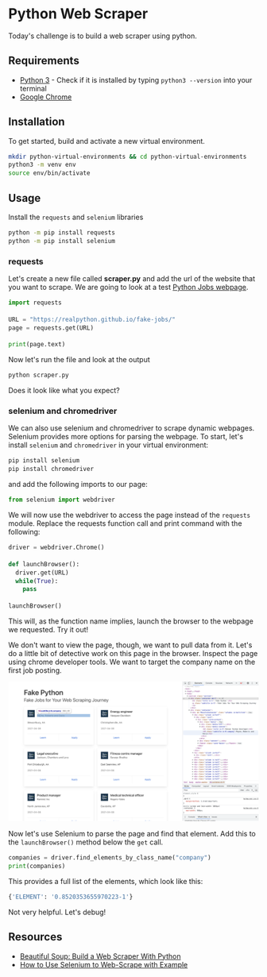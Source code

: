 # Python Web Scraper

Today's challenge is to build a web scraper using python.

## Requirements
* [Python 3](https://www.python.org/ftp/python/3.10.1/python-3.10.1-macos11.pkg) - Check if it is installed by typing `python3 --version` into your terminal
* [Google Chrome](https://www.google.com/chrome/)

## Installation

To get started, build and activate a new virtual environment.

```bash
mkdir python-virtual-environments && cd python-virtual-environments
python3 -m venv env
source env/bin/activate
```

## Usage

Install the `requests` and `selenium` libraries

```bash
python -m pip install requests
python -m pip install selenium
```

### requests

Let's create a new file called **scraper.py** and add the url of the website that you want to scrape. We are going to look at a test [Python Jobs webpage](https://realpython.github.io/fake-jobs/).

```python
import requests

URL = "https://realpython.github.io/fake-jobs/"
page = requests.get(URL)

print(page.text)
```

Now let's run the file and look at the output

```python
python scraper.py
```

Does it look like what you expect?

### selenium and chromedriver

We can also use selenium and chromedriver to scrape dynamic webpages. Selenium provides more options for parsing the webpage. To start, let's install `selenium` and `chromedriver` in your virtual environment:

```python
pip install selenium
pip install chromedriver
```

and add the following imports to our page:

```python
from selenium import webdriver
```

We will now use the webdriver to access the page instead of the `requests` module. Replace the requests function call and print command with the following:

```python
driver = webdriver.Chrome()

def launchBrowser():
  driver.get(URL)
  while(True):
    pass

launchBrowser()
```

This will, as the function name implies, launch the browser to the webpage we requested. Try it out!

We don't want to view the page, though, we want to pull data from it. Let's do a little bit of detective work on this page in the browser. Inspect the page using chrome developer tools. We want to target the company name on the first job posting.

![Dev Tools First Company Name](/assets/images/dev-tools-first-company-name.png)

Now let's use Selenium to parse the page and find that element. Add this to the `launchBrowser()` method below the `get` call.

```python
companies = driver.find_elements_by_class_name("company")
print(companies)
```

This provides a full list of the elements, which look like this:

```python
{'ELEMENT': '0.8520353655970223-1'}
```

Not very helpful. Let's debug!

## Resources
* [Beautiful Soup: Build a Web Scraper With Python](https://realpython.com/beautiful-soup-web-scraper-python/)
* [How to Use Selenium to Web-Scrape with Example](https://towardsdatascience.com/how-to-use-selenium-to-web-scrape-with-example-80f9b23a843a)
